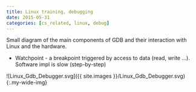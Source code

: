 ```yaml
---
title: Linux training, debugging
date: 2015-05-31
categories: [cs_related, linux, debug]
---
```


Small diagram of the main components of GDB and their interaction with Linux and the hardware.

* Watchpoint - a breakpoint triggered by access to data (read, write ...). Software impl is slow (step-by-step)
  
![Linux_Gdb_Debugger.svg]({{ site.images }}/Linux_Gdb_Debugger.svg){:.my-wide-img}
